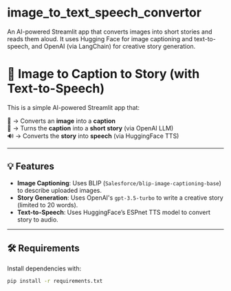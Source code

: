 # image_to_text_speech_convertor
An AI-powered Streamlit app that converts images into short stories and reads them aloud. It uses Hugging Face for image captioning and text-to-speech, and OpenAI (via LangChain) for creative story generation.

# 🧠 Image to Caption to Story (with Text-to-Speech)

This is a simple AI-powered Streamlit app that:

📸 → Converts an **image** into a **caption**  
📝 → Turns the **caption** into a **short story** (via OpenAI LLM)  
🔊 → Converts the **story** into **speech** (via HuggingFace TTS)

---

## 💡 Features

- **Image Captioning**: Uses BLIP (`Salesforce/blip-image-captioning-base`) to describe uploaded images.
- **Story Generation**: Uses OpenAI's `gpt-3.5-turbo` to write a creative story (limited to 20 words).
- **Text-to-Speech**: Uses HuggingFace’s ESPnet TTS model to convert story to audio.

---

## 🛠️ Requirements

Install dependencies with:

```bash
pip install -r requirements.txt

